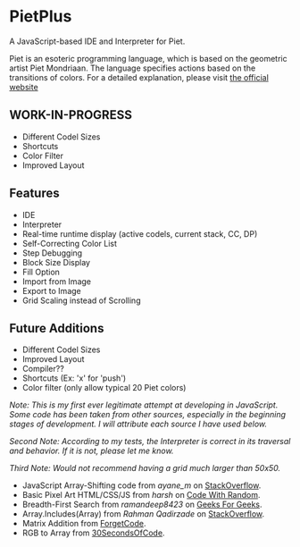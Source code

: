 # PietPlus
A JavaScript-based IDE and Interpreter for Piet.

Piet is an esoteric programming language, which is based on the geometric artist Piet Mondriaan. The language specifies actions based on the transitions of colors. For a detailed explanation, please visit [the official website](https://www.dangermouse.net/esoteric/piet.html)

## WORK-IN-PROGRESS
- Different Codel Sizes
- Shortcuts
- Color Filter
- Improved Layout

## Features
- IDE
- Interpreter
- Real-time runtime display (active codels, current stack, CC, DP)
- Self-Correcting Color List
- Step Debugging
- Block Size Display
- Fill Option
- Import from Image
- Export to Image
- Grid Scaling instead of Scrolling

## Future Additions
- Different Codel Sizes
- Improved Layout
- Compiler??
- Shortcuts (Ex: 'x' for 'push')
- Color filter (only allow typical 20 Piet colors)

_Note: This is my first ever legitimate attempt at developing in JavaScript. Some code has been taken from other sources, especially in the beginning stages of development. I will attribute each source I have used below._

_Second Note: According to my tests, the Interpreter is correct in its traversal and behavior. If it is not, please let me know._

_Third Note: Would not recommend having a grid much larger than 50x50._

- JavaScript Array-Shifting code from _ayane\_m_ on [StackOverflow](https://stackoverflow.com/questions/36215355/what-is-a-good-way-to-rotate-circular-shift-a-two-dimensional-array).
- Basic Pixel Art HTML/CSS/JS from _harsh_ on [Code With Random](https://www.codewithrandom.com/2022/12/02/pixel-art-maker-using-javascript/).
- Breadth-First Search from _ramandeep8423_ on [Geeks For Geeks](https://www.geeksforgeeks.org/breadth-first-traversal-bfs-on-a-2d-array/#).
- Array.Includes(Array) from _Rahman Qadirzade_ on [StackOverflow](https://www.geeksforgeeks.org/breadth-first-traversal-bfs-on-a-2d-array/#).
- Matrix Addition from [ForgetCode](https://forgetcode.com/javascript/2645-addition-of-two-matrices).
- RGB to Array from [30SecondsOfCode](https://www.30secondsofcode.org/js/s/to-rgb-array/).
